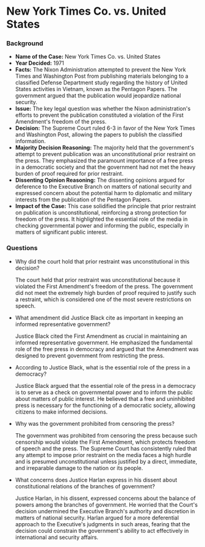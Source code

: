 # New York Times Co. vs. United States

### Background

- **Name of the Case:** New York Times Co. vs. United States
- **Year Decided:** 1971
- **Facts:** The Nixon Administration attempted to prevent the New York Times and Washington Post from publishing materials belonging to a classified Defense Department study regarding the history of United States activities in Vietnam, known as the Pentagon Papers. The government argued that the publication would jeopardize national security.
- **Issue:** The key legal question was whether the Nixon administration's efforts to prevent the publication constituted a violation of the First Amendment's freedom of the press.
- **Decision:** The Supreme Court ruled 6-3 in favor of the New York Times and Washington Post, allowing the papers to publish the classified information.
- **Majority Decision Reasoning:** The majority held that the government's attempt to prevent publication was an unconstitutional prior restraint on the press. They emphasized the paramount importance of a free press in a democratic society and that the government had not met the heavy burden of proof required for prior restraint.
- **Dissenting Opinion Reasoning:** The dissenting opinions argued for deference to the Executive Branch on matters of national security and expressed concern about the potential harm to diplomatic and military interests from the publication of the Pentagon Papers.
- **Impact of the Case:** This case solidified the principle that prior restraint on publication is unconstitutional, reinforcing a strong protection for freedom of the press. It highlighted the essential role of the media in checking governmental power and informing the public, especially in matters of significant public interest.

### Questions

- 
    Why did the court hold that prior restraint was unconstitutional in this decision?
    

    The court held that prior restraint was unconstitutional because it violated the First Amendment's freedom of the press. The government did not meet the extremely high burden of proof required to justify such a restraint, which is considered one of the most severe restrictions on speech.

- 
    What amendment did Justice Black cite as important in keeping an informed representative government?
    

    Justice Black cited the First Amendment as crucial in maintaining an informed representative government. He emphasized the fundamental role of the free press in democracy and argued that the Amendment was designed to prevent government from restricting the press.

- 
    According to Justice Black, what is the essential role of the press in a democracy?
    

    Justice Black argued that the essential role of the press in a democracy is to serve as a check on governmental power and to inform the public about matters of public interest. He believed that a free and uninhibited press is necessary for the functioning of a democratic society, allowing citizens to make informed decisions.

- 
    Why was the government prohibited from censoring the press?
    

    The government was prohibited from censoring the press because such censorship would violate the First Amendment, which protects freedom of speech and the press. The Supreme Court has consistently ruled that any attempt to impose prior restraint on the media faces a high hurdle and is presumed unconstitutional unless justified by a direct, immediate, and irreparable damage to the nation or its people.

- 
    What concerns does Justice Harlan express in his dissent about constitutional relations of the branches of government?
    

    Justice Harlan, in his dissent, expressed concerns about the balance of powers among the branches of government. He worried that the Court's decision undermined the Executive Branch's authority and discretion in matters of national security. Harlan argued for a more deferential approach to the Executive's judgments in such areas, fearing that the decision could constrain the government's ability to act effectively in international and security affairs.
